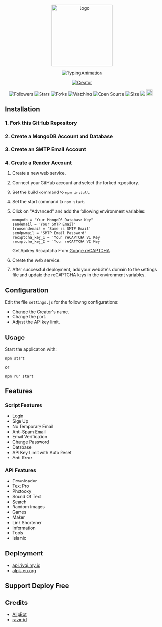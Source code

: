 <p align="center">
  <img src="https://i.postimg.cc/4NkfZjMr/icon.png" width="200" height="200" alt="Logo">
</p>

<p align="center">
  <a href="#">
    <img src="http://readme-typing-svg.herokuapp.com?color=d1fa02&center=true&vCenter=true&multiline=false&lines=Welcome+To+Rest+Api+Razan+" alt="Typing Animation">
  </a>
</p>

<p align="center">
  <a href="#"><img title="Creator" src="https://img.shields.io/badge/Creator-Razan X Alip-red.svg?style=for-the-badge&logo=github"></a>
</p>

<p align="center">
  <a href="https://github.com/razn-id?tab=followers"><img title="Followers" src="https://img.shields.io/github/followers/razn-id?color=green&style=flat-square"></a>
  <a href="https://github.com/razn-id/Api-Razan/stargazers/"><img title="Stars" src="https://img.shields.io/github/stars/razn-id/Api-Razan?color=white&style=flat-square"></a>
  <a href="https://github.com/razn-id/Api-Razan/network/members"><img title="Forks" src="https://img.shields.io/github/forks/razn-id/Api-Razan?color=yellow&style=flat-square"></a>
  <a href="https://github.com/razn-id/Api-Razan/watchers"><img title="Watching" src="https://img.shields.io/github/watchers/razn-id/Api-Razan?label=Watchers&color=red&style=flat-square"></a>
  <a href="https://github.com/razn-id/Api-Razan"><img title="Open Source" src="https://badges.frapsoft.com/os/v2/open-source.svg?v=103"></a>
  <a href="https://github.com/razn-id/Api-Razan/"><img title="Size" src="https://img.shields.io/github/repo-size/razn-id/Api-Razan?style=flat-square&color=darkred"></a>
  <a href="https://hits.seeyoufarm.com"><img src="https://hits.seeyoufarm.com/api/count/incr/badge.svg?url=https%3A%2F%2Fgithub.com%2Frazn-id%2FApi-Razan%2Fhit-counter&count_bg=%2379C83D&title_bg=%23555555&icon=probot.svg&icon_color=%2304FF00&title=hits&edge_flat=false"/></a>
  <a href="https://github.com/razn-id/Api-Razan/graphs/commit-activity"><img height="20" src="https://img.shields.io/badge/Maintained-No-red.svg"></a>&nbsp;&nbsp;
</p>

## Installation
### 1. Fork this GitHub Repository
### 2. Create a MongoDB Account and Database
### 3. Create an SMTP Email Account
### 4. Create a Render Account

1. Create a new web service.
2. Connect your GitHub account and select the forked repository.
3. Set the build command to `npm install`.
4. Set the start command to `npm start`.
5. Click on "Advanced" and add the following environment variables:
    ```
    mongodb = "Your MongoDB Database Key"
    sendemail = 'Your SMTP Email'
    fromsendemail = 'Same as SMTP Email'
    sendpwmail = "SMTP Email Password"
    recaptcha_key_1 = 'Your reCAPTCHA V1 Key'
    recaptcha_key_2 = 'Your reCAPTCHA V2 Key'
    ```
    Get Apikey Recaptcha From [Google reCAPTCHA](https://www.google.com/recaptcha/admin/create)

6. Create the web service.
7. After successful deployment, add your website's domain to the settings file and update the reCAPTCHA keys in the environment variables.

## Configuration

Edit the file `settings.js` for the following configurations:
- Change the Creator's name.
- Change the port.
- Adjust the API key limit.

## Usage

Start the application with:

```
npm start
```

or

```
npm run start
```

## Features

### Script Features
- Login
- Sign Up
- No Temporary Email
- Anti-Spam Email
- Email Verification
- Change Password
- Database
- API Key Limit with Auto Reset
- Anti-Error

### API Features
- Downloader
- Text Pro
- Photooxy
- Sound Of Text
- Search
- Random Images
- Games
- Maker
- Link Shortener
- Information
- Tools
- Islamic

## Deployment
- [api.rivqi.my.id](http://api.rivqi.my.id)
- [alpis.eu.org](http://alpis.eu.org)

## Support Deploy Free

## Credits
- [AlipBot](https://github.com/AlipBot)
- [razn-id](https://github.com/razn-id)
